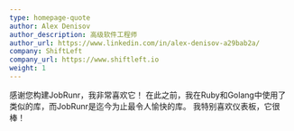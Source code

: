 ```yaml
---
type: homepage-quote
author: Alex Denisov
author_description: 高级软件工程师
author_url: https://www.linkedin.com/in/alex-denisov-a29bab2a/
company: ShiftLeft
company_url: https://www.shiftleft.io
weight: 1
---
```

感谢您构建JobRunr，我非常喜欢它！ 在此之前，我在Ruby和Golang中使用了类似的库，而JobRunr是迄今为止最令人愉快的库。 我特别喜欢仪表板，它很棒！